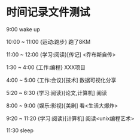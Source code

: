 时间记录文件测试
====================

9:00 wake up

10:00 ~ 11:00 {运动:跑步} 跑了8KM

11:00 ~ 12:00 {学习:阅读}[传记] <乔布斯自传>

1:30 ~ 4:00 {工作:编程} XXX项目

4:00 ~ 5:00 {工作:会议}[技术] 数据可视化分享

5:20 ~ 6:30 {学习:阅读}[论文,计算机] 阅读 <How to design good api>

8:00 ~ 9:00 {娱乐:影视}[美剧] 看<生活大爆炸>

9:20 ~ 11:20 {学习:阅读}[计算机] 阅读<unix编程艺术>

11:30 sleep
